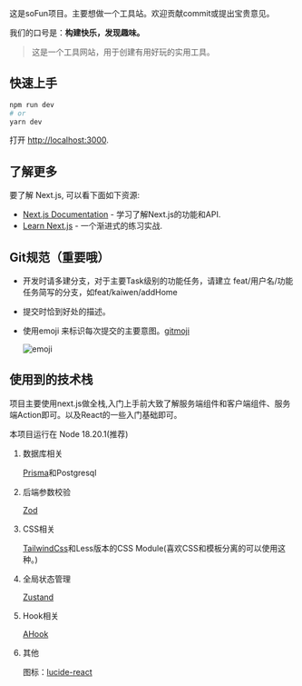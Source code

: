 这是soFun项目。主要想做一个工具站。欢迎贡献commit或提出宝贵意见。

我们的口号是：**构建快乐，发现趣味。**

> 这是一个工具网站，用于创建有用好玩的实用工具。

## 快速上手

```bash
npm run dev
# or
yarn dev
```

打开 [http://localhost:3000](http://localhost:3000).

## 了解更多

要了解 Next.js, 可以看下面如下资源:

- [Next.js Documentation](https://nextjs.org/docs) - 学习了解Next.js的功能和API.
- [Learn Next.js](https://nextjs.org/learn) - 一个渐进式的练习实战.

## Git规范（重要哦）

- 开发时请多建分支，对于主要Task级别的功能任务，请建立 feat/用户名/功能任务简写的分支，如feat/kaiwen/addHome

- 提交时恰到好处的描述。

- 使用emoji 来标识每次提交的主要意图。[gitmoji](https://gitmoji.js.org/)

  ![emoji](https://blog.sofun.fun/images/other/gitmoji.png)

## 使用到的技术栈

项目主要使用next.js做全栈,入门上手前大致了解服务端组件和客户端组件、服务端Action即可。以及React的一些入门基础即可。

本项目运行在 Node 18.20.1(推荐)
1. 数据库相关

   [Prisma](https://www.prisma.io/docs)和Postgresql

2. 后端参数校验

   [Zod](https://zod.dev/?id=basic-usage)

3. CSS相关

   [TailwindCss](https://tailwindcss.com)和Less版本的CSS Module(喜欢CSS和模板分离的可以使用这种。)

4. 全局状态管理

   [Zustand](https://docs.pmnd.rs/zustand/getting-started/introduction)

5. Hook相关

   [AHook](https://ahooks.js.org/zh-CN/hooks/use-request/index)

6. 其他

   图标：[lucide-react](https://lucide.dev/)

   

   

   



